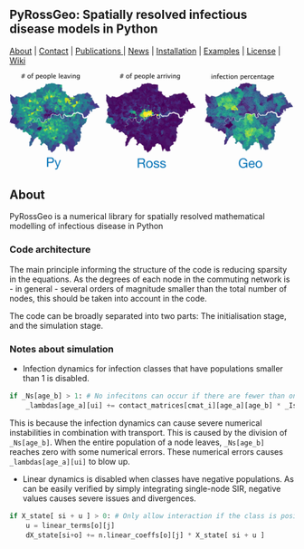 ## PyRossGeo: Spatially resolved infectious disease models in Python 

[About](#about) | [Contact](#contact) | [Publications ](#publications) | [News](#news) | [Installation](#installation) | [Examples](#examples) | [License](#license) | [Wiki](https://github.com/lukastk/PyRossGeo/wiki)

![Imagel](examples/banner.jpg)

## About

PyRossGeo is a numerical library for spatially resolved mathematical modelling of infectious disease in Python 


### Code architecture

The main principle informing the structure of the code is reducing sparsity in the equations. As the degrees of each node in the commuting network is - in general - several orders of magnitude smaller than the total number of nodes, this should be taken into account in the code.

The code can be broadly separated into two parts: The initialisation stage, and the simulation stage. 

### Notes about simulation

- Infection dynamics for infection classes that have populations smaller than 1 is disabled.

```python
if _Ns[age_b] > 1: # No infecitons can occur if there are fewer than one person at node
    _lambdas[age_a][ui] += contact_matrices[cmat_i][age_a][age_b] * _Is[age_b] / _Ns[age_b]
```

This is because the infection dynamics can cause severe numerical instabilities in combination with transport. This is caused by the
division of `_Ns[age_b]`. When the entire population of a node leaves, `_Ns[age_b]` reaches zero with some numerical errors. These
numerical errors causes `_lambdas[age_a][ui]` to blow up.

- Linear dynamics is disabled when classes have negative populations. As can be easily verified by simply integrating single-node SIR,
negative values causes severe issues and divergences.

```python
if X_state[ si + u ] > 0: # Only allow interaction if the class is positive
    u = linear_terms[o][j]
    dX_state[si+o] += n.linear_coeffs[o][j] * X_state[ si + u ]
```
